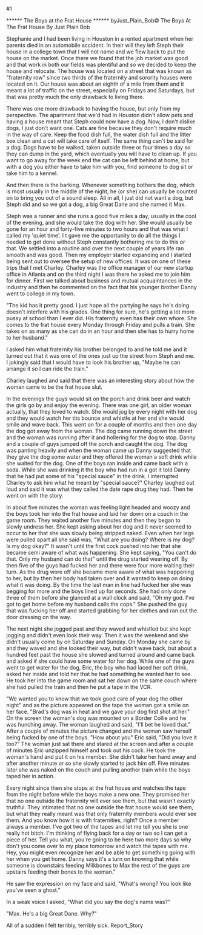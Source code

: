 #1 

 

 ****** The Boys at the Frat House ****** byJust_Plain_Bob© The Boys At The Frat House By Just Plain Bob 

 Stephanie and I had been living in Houston in a rented apartment when her parents died in an automobile accident. In their will they left Steph their house in a college town that I will not name and we flew back to put the house on the market. Once there we found that the job market was good and that work in both our fields was plentiful and so we decided to keep the house and relocate. The house was located on a street that was known as "fraternity row" since two thirds of the fraternity and sorority houses were located on it. Our house was about an eighth of a mile from them and it meant a lot of traffic on the street, especially on Fridays and Saturdays, but that was pretty much the only drawback to living there. 

 There was one more drawback to having the house, but only from my perspective. The apartment that we'd had in Houston didn't allow pets and having a house meant that Steph could now have a dog. Now, I don't dislike dogs, I just don't want one. Cats are fine because they don't require much in the way of care. Keep the food dish full, the water dish full and the litter box clean and a cat will take care of itself. The same thing can't be said for a dog. Dogs have to be walked, taken outside three or four times a day so they can dump in the yard, which eventually you will have to clean up. If you want to go away for the week end the cat can be left behind at home, but with a dog you either have to take him with you, find someone to dog sit or take him to a kennel. 

 And then there is the barking. Whenever something bothers the dog, which is most usually in the middle of the night, he (or she) can usually be counted on to bring you out of a sound sleep. All in all, I just did not want a dog, but Steph did and so we got a dog, a big Great Dane and she named it Max. 

 Steph was a runner and she runs a good five miles a day, usually in the cool of the evening, and she would take the dog with her. She would usually be gone for an hour and forty-five minutes to two hours and that was what I called my 'quiet time'. I t gave me the opportunity to do all the things I needed to get done without Steph constantly bothering me to do this or that. We settled into a routine and over the next couple of years life ran smooth and was good. Then my employer started expanding and I started being sent out to oversee the setup of new offices. It was on one of these trips that I met Charley. Charley was the office manager of our new startup office in Atlanta and on the third night I was there he asked me to join him for dinner. First we talked about business and mutual acquaintances in the industry and then he commented on the fact that his younger brother Danny went to college in my town. 

 "The kid has it pretty good. I just hope all the partying he says he's doing doesn't interfere with his grades. One thing for sure, he's getting a lot more pussy at school than I ever did. His fraternity even has their own whore. She comes to the frat house every Monday through Friday and pulls a train. She takes on as many as she can do in an hour and then she has to hurry home to her husband." 

 I asked him what fraternity his brother belonged to and he told me and it turned out that it was one of the ones just up the street from Steph and me. I jokingly said that I would have to look his brother up, "Maybe he can arrange it so I can ride the train." 

 Charley laughed and said that there was an interesting story about how the woman came to be the frat house slut. 

 In the evenings the guys would sit on the porch and drink beer and watch the girls go by and enjoy the evening. There was one girl, an older woman actually, that they loved to watch. She would jog by every night with her dog and they would watch her tits bounce and whistle at her and she would smile and wave back. This went on for a couple of months and then one day the dog got away from the woman. The dog came running down the street and the woman was running after it and hollering for the dog to stop. Danny and a couple of guys jumped off the porch and caught the dog. The dog was panting heavily and when the woman came up Danny suggested that they give the dog some water and they offered the woman a soft drink while she waited for the dog. One of the boys ran inside and came back with a soda. While she was drinking it the boy who had run in a got it told Danny that he had put some of his "special sauce" in the drink. I interrupted Charley to ask him what he meant by "special sauce?" Charley laughed out loud and said it was what they called the date rape drug they had. Then he went on with the story. 

 In about five minutes the woman was feeling light headed and woozy and the boys took her into the frat house and laid her down on a couch in the game room. They waited another five minutes and then they began to slowly undress her. She kept asking about her dog and it never seemed to occur to her that she was slowly being stripped naked. Even when her legs were pulled apart all she said was, "What are you doing? Where is my dog? Is my dog okay?" It wasn't until the first cock pushed into her that she became semi aware of what was happening. She kept saying, "You can't do that. Only my husband can do that" until the drug started wearing off. By then five of the guys had fucked her and there were four more waiting their turn. As the drug wore off she became more aware of what was happening to her, but by then her body had taken over and it wanted to keep on doing what it was doing. By the time the last man in line had fucked her she was begging for more and the boys lined up for seconds. She had only done three of them before she glanced at a wall clock and said, "Oh my god. I've got to get home before my husband calls the cops." She pushed the guy that was fucking her off and started grabbing for her clothes and ran out the door dressing on the way. 

 The next night she jogged past and they waved and whistled but she kept jogging and didn't even look their way. Then it was the weekend and she didn't usually come by on Saturday and Sunday. On Monday she came by and they waved and she looked their way, but didn't wave back, but about a hundred feet past the house she slowed and turned around and came back and asked if she could have some water for her dog. While one of the guys went to get water for the dog, Eric, the boy who had laced her soft drink, asked her inside and told her that he had something he wanted her to see. He took her into the game room and sat her down on the same couch where she had pulled the train and then he put a tape in the VCR. 

 "We wanted you to know that we took good care of your dog the other night" and as the picture appeared on the tape the woman got a smile on her face. "Brad's dog was in heat and we gave your dog first shot at her." On the screen the woman's dog was mounted on a Border Collie and he was hunching away. The woman laughed and said, "I'll bet he loved that." After a couple of minutes the picture changed and the woman saw herself being fucked by one of the boys. "How about you" Eric said, "Did you love it too?" The woman just sat there and stared at the screen and after a couple of minutes Eric unzipped himself and took out his cock. He took the woman's hand and put it on his member. She didn't take her hand away and after another minute or so she slowly started to jack him off. Five minutes later she was naked on the couch and pulling another train while the boys taped her in action. 

 Every night since then she stops at the frat house and watches the tape from the night before while the boys make a new one. They promised her that no one outside the fraternity will ever see them, but that wasn't exactly truthful. They intimated that no one outside the frat house would see them, but what they really meant was that only fraternity members would ever see them. And you know how it is with fraternities, right? Once a member always a member. I've got two of the tapes and let me tell you she is one really hot bitch. I'm thinking of flying back for a day or two so I can get a piece of her. Tell you what, you're going to be here two more days so why don't you come over to my place tomorrow and watch the tapes with me. Hey, you might even recognize her and be able to get something going with her when you get home. Danny says it's a turn on knowing that while someone is downstairs feeding Milkbones to Max the rest of the guys are upstairs feeding their bones to the woman." 

 He saw the expression on my face and said, "What's wrong? You look like you've seen a ghost." 

 In a weak voice I asked, "What did you say the dog's name was?" 

 "Max. He's a big Great Dane. Why?" 

 All of a sudden I felt terribly, terribly sick. Report_Story 